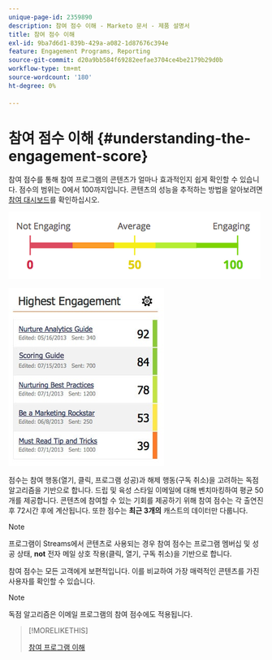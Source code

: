```yaml
---
unique-page-id: 2359890
description: 참여 점수 이해 - Marketo 문서 - 제품 설명서
title: 참여 점수 이해
exl-id: 9ba7d6d1-839b-429a-a082-1d87676c394e
feature: Engagement Programs, Reporting
source-git-commit: d20a9bb584f69282eefae3704ce4be2179b29d0b
workflow-type: tm+mt
source-wordcount: '180'
ht-degree: 0%

---
```


# 참여 점수 이해 {#understanding-the-engagement-score}

참여 점수를 통해 참여 프로그램의 콘텐츠가 얼마나 효과적인지 쉽게 확인할 수 있습니다. 점수의 범위는 0에서 100까지입니다. 콘텐츠의 성능을 추적하는 방법을 알아보려면 [참여 대시보드](/help/marketo/product-docs/email-marketing/drip-nurturing/reports-and-notifications/the-engagement-dashboard.md)를 확인하십시오.

![](assets/image2014-9-25-16-3a24-3a54.png)

![](assets/highestengagementwidget.jpg)

점수는 참여 행동(열기, 클릭, 프로그램 성공)과 해제 행동(구독 취소)을 고려하는 독점 알고리즘을 기반으로 합니다. 드립 및 육성 스타일 이메일에 대해 벤치마킹하여 평균 50개를 제공합니다. 콘텐츠에 참여할 수 있는 기회를 제공하기 위해 참여 점수는 각 출연진 후 72시간 후에 계산됩니다. 또한 점수는 **최근 3개의** 캐스트의 데이터만 다룹니다.

>[!NOTE]
>
>프로그램이 Streams에서 콘텐츠로 사용되는 경우 참여 점수는 프로그램 멤버십 및 성공 상태, **not** 전자 메일 상호 작용(클릭, 열기, 구독 취소)을 기반으로 합니다.

참여 점수는 모든 고객에게 보편적입니다. 이를 비교하여 가장 매력적인 콘텐츠를 가진 사용자를 확인할 수 있습니다.

>[!NOTE]
>
>독점 알고리즘은 이메일 프로그램의 참여 점수에도 적용됩니다.

>[!MORELIKETHIS]
>
>[참여 프로그램 이해](/help/marketo/product-docs/email-marketing/drip-nurturing/creating-an-engagement-program/understanding-engagement-programs.md)
